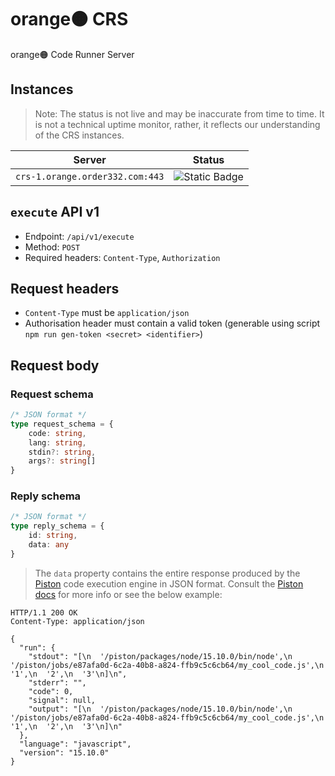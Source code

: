 # orange🟠 CRS
orange🟠 Code Runner Server

## Instances 
> Note: The status is not live and may be inaccurate from time to time. It is not a technical uptime monitor, rather, it reflects our understanding of the CRS instances.

| Server | Status |
| ------ | ------ |
| `crs-1.orange.order332.com:443` | ![Static Badge](https://img.shields.io/badge/Operational-limegreen) |

## `execute` API v1
- Endpoint: `/api/v1/execute`
- Method: `POST`
- Required headers: `Content-Type`, `Authorization`

## Request headers
- `Content-Type` must be `application/json`
- Authorisation header must contain a valid token (generable using script `npm run gen-token <secret> <identifier>`)

## Request body
### Request schema
```typescript
/* JSON format */
type request_schema = {
    code: string,
    lang: string,
    stdin?: string,
    args?: string[]
}
```
### Reply schema
```typescript
/* JSON format */
type reply_schema = {
    id: string,
    data: any
}
```
> The `data` property contains the entire response produced by the [Piston](https://github.com/engineer-man/piston) code execution engine in JSON format. Consult the [Piston docs](https://piston.readthedocs.io/en/latest/api-v2/#post-apiv2execute) for more info or see the below example:

```http
HTTP/1.1 200 OK
Content-Type: application/json

{
  "run": {
    "stdout": "[\n  '/piston/packages/node/15.10.0/bin/node',\n  '/piston/jobs/e87afa0d-6c2a-40b8-a824-ffb9c5c6cb64/my_cool_code.js',\n  '1',\n  '2',\n  '3'\n]\n",
    "stderr": "",
    "code": 0,
    "signal": null,
    "output": "[\n  '/piston/packages/node/15.10.0/bin/node',\n  '/piston/jobs/e87afa0d-6c2a-40b8-a824-ffb9c5c6cb64/my_cool_code.js',\n  '1',\n  '2',\n  '3'\n]\n"
  },
  "language": "javascript",
  "version": "15.10.0"
}
```
